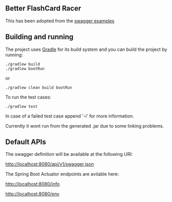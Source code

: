 ## Better FlashCard Racer

This has been adopted from the [swagger examples](https://github.com/swagger-api/swagger-samples/tree/master/java/inflector-springboot-jersey)

## Building and running

The project uses [Gradle](https://gradle.org/) for its build system and you can build the project by running:

	./gradlew build
	./gradlew bootRun
	
or

    ./gradlew clean build bootRun
    
To run the test cases:

    ./gradlew test
    
In case of a failed test case append '-i' for more information.
	
Currently it wont run from the generated .jar due to some linking problems.

## Default APIs

The swagger definition will be available at the following URI:

[http://localhost:8080/api/v1/swagger.json](http://localhost:8080/api/v1/swagger.json)

The Spring Boot Actuator endpoints are avilable here:

[http://localhost:8080/info](http://localhost:8080/info)

[http://localhost:8080/env](http://localhost:8080/env)
